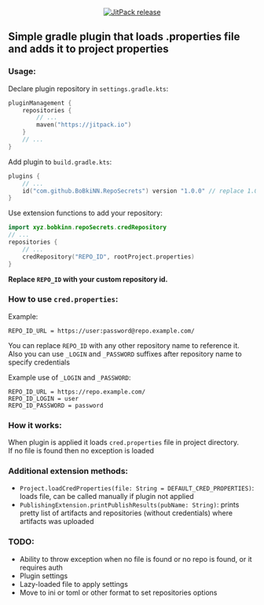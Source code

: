 <p align="center">
<a href="https://jitpack.io/#BoBkiNN/RepoSecrets"><img style="align: center" 
src="https://jitpack.io/v/BoBkiNN/RepoSecrets.svg" alt="JitPack release"></a></p>

## Simple gradle plugin that loads .properties file and adds it to project properties

### Usage:
Declare plugin repository in `settings.gradle.kts`:
```kotlin
pluginManagement {
    repositories {
        // ...
        maven("https://jitpack.io")
    }
    // ...
}
```

Add plugin to `build.gradle.kts`:
```kotlin
plugins {
    // ...
    id("com.github.BoBkiNN.RepoSecrets") version "1.0.0" // replace 1.0.0 with latest release
}
```

Use extension functions to add your repository:
```kotlin
import xyz.bobkinn.repoSecrets.credRepository
// ...
repositories {
    // ...
    credRepository("REPO_ID", rootProject.properties)
}

```
**Replace `REPO_ID` with your custom repository id.**

### How to use `cred.properties`:
Example:
```properties
REPO_ID_URL = https://user:password@repo.example.com/
```
You can replace `REPO_ID` with any other repository name to reference it.<br>
Also you can use `_LOGIN` and `_PASSWORD` suffixes after repository name to specify credentials

Example use of `_LOGIN` and `_PASSWORD`:
```properties
REPO_ID_URL = https://repo.example.com/
REPO_ID_LOGIN = user
REPO_ID_PASSWORD = password
```

### How it works:
When plugin is applied it loads `cred.properties` file in project directory.<br>
If no file is found then no exception is loaded

### Additional extension methods:
* `Project.loadCredProperties(file: String = DEFAULT_CRED_PROPERTIES)`: loads file, can be called manually if plugin not applied
* `PublishingExtension.printPublishResults(pubName: String)`: prints pretty list of artifacts and repositories (without credentials) where artifacts was uploaded

### TODO:
* Ability to throw exception when no file is found or no repo is found, or it requires auth
* Plugin settings
* Lazy-loaded file to apply settings
* Move to ini or toml or other format to set repositories options

